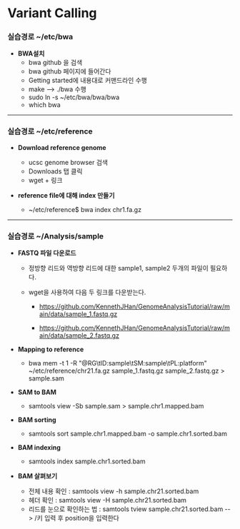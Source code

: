 # Variant Calling   


### 실습경로 ~/etc/bwa

* **BWA설치**
    * bwa github 을 검색
    * bwa github 페이지에 들어간다
    * Getting started에 내용대로 커맨드라인 수행
    * make --> ./bwa 수행 
    * sudo ln -s ~/etc/bwa/bwa/bwa
    * which bwa 
    
***

### 실습경로 ~/etc/reference

* **Download reference genome**
    * ucsc genome browser 검색   
    * Downloads 탭 클릭
    * wget + 링크
    


* **reference file에 대해 index 만들기**  
    * ~/etc/reference$ bwa index chr1.fa.gz   

***

### 실습경로 ~/Analysis/sample

* **FASTQ 파일 다운로드**  

    * 정방향 리드와 역방향 리드에 대한 sample1, sample2 두개의 파일이 필요하다.   
    * wget을 사용하여 다음 두 링크를 다운받는다.   

        * https://github.com/KennethJHan/GenomeAnalysisTutorial/raw/main/data/sample_1.fastq.gz   

        * https://github.com/KennethJHan/GenomeAnalysisTutorial/raw/main/data/sample_2.fastq.gz   


* **Mapping to reference**

    * bwa mem -t 1 -R "@RG\tID:sample\tSM:sample\tPL:platform" ~/etc/reference/chr21.fa.gz sample_1.fastq.gz sample_2.fastq.gz > sample.sam

* **SAM to BAM**
    * samtools view -Sb sample.sam > sample.chr1.mapped.bam   

* **BAM sorting**   
    *  samtools sort sample.chr1.mapped.bam -o sample.chr1.sorted.bam   

* **BAM indexing**
    * samtools index sample.chr1.sorted.bam  

* **BAM 살펴보기**  
    * 전체 내용 확인 : samtools view -h sample.chr21.sorted.bam 
    * 헤더 확인 : samtools view -H sample.chr21.sorted.bam  
    * 리드를 눈으로 확인하는 법 : samtools tview sample.chr21.sorted.bam  --> /키 입력 후 position을 입력한다
    
